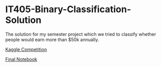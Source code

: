 # IT405-Binary-Classification-Solution

The solution for my semester project which we tried to classify whether people would earn more than $50k annually.

[Kaggle Competition](https://www.kaggle.com/c/it405-dm-and-bi-2021-2022/overview)

[Final Notebook](https://www.kaggle.com/mustafakck/it405-final-notebook)

